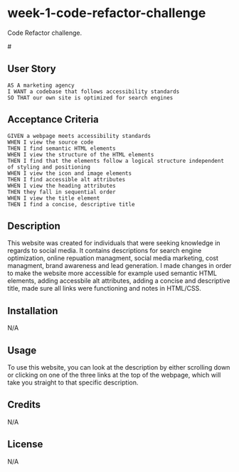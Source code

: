 # week-1-code-refactor-challenge

Code Refactor challenge.

#<Horiseon Social Solutions Services>

## User Story

```
AS A marketing agency
I WANT a codebase that follows accessibility standards
SO THAT our own site is optimized for search engines
```

## Acceptance Criteria

```
GIVEN a webpage meets accessibility standards
WHEN I view the source code
THEN I find semantic HTML elements
WHEN I view the structure of the HTML elements
THEN I find that the elements follow a logical structure independent of styling and positioning
WHEN I view the icon and image elements
THEN I find accessible alt attributes
WHEN I view the heading attributes
THEN they fall in sequential order
WHEN I view the title element
THEN I find a concise, descriptive title
```


## Description

This website was created for individuals that were seeking knowledge in regards to social media. It contains descriptions for search engine optimization, online repuation managment, social media marketing, cost managment, brand awareness and lead generation. I made changes in order to make the website more accessible for example used semantic HTML elements, adding accessbile alt attributes, adding a concise and descriptive title, made sure all links were functioning and notes in HTML/CSS.

## Installation

N/A

## Usage

To use this website, you can look at the description by either scrolling down or clicking on one of the three links at the top of the webpage, which will take you straight to that specific description.

## Credits 

N/A

## License

N/A